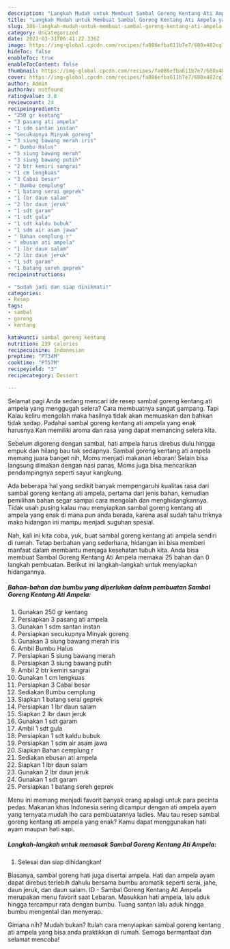 ```yaml
---
description: "Langkah Mudah untuk Membuat Sambal Goreng Kentang Ati Ampela yang Enak"
title: "Langkah Mudah untuk Membuat Sambal Goreng Kentang Ati Ampela yang Enak"
slug: 386-langkah-mudah-untuk-membuat-sambal-goreng-kentang-ati-ampela-yang-enak
category: Uncategorized
date: 2023-03-31T06:41:22.336Z
image: https://img-global.cpcdn.com/recipes/fa086efba611b7e7/680x482cq70/sambal-goreng-kentang-ati-ampela-foto-resep-utama.jpg
hideToc: false
enableToc: true
enableTocContent: false
thumbnail: https://img-global.cpcdn.com/recipes/fa086efba611b7e7/680x482cq70/sambal-goreng-kentang-ati-ampela-foto-resep-utama.jpg
cover: https://img-global.cpcdn.com/recipes/fa086efba611b7e7/680x482cq70/sambal-goreng-kentang-ati-ampela-foto-resep-utama.jpg
author: Admin
authorAv: notfound
ratingvalue: 3.8
reviewcount: 24
recipeingredient:
- "250 gr kentang"
- "3 pasang ati ampela"
- "1 sdm santan instan"
- "secukupnya Minyak goreng"
- "3 siung bawang merah iris"
- " Bumbu Halus"
- "5 siung bawang merah"
- "3 siung bawang putih"
- "2 btr kemiri sangrai"
- "1 cm lengkuas"
- "3 Cabai besar"
- " Bumbu cemplung"
- "1 batang serai geprek"
- "1 lbr daun salam"
- "2 lbr daun jeruk"
- "1 sdt garam"
- "1 sdt gula"
- "1 sdt kaldu bubuk"
- "1 sdm air asam jawa"
- " Bahan cemplung r"
- " ebusan ati ampela"
- "1 lbr daun salam"
- "2 lbr daun jeruk"
- "1 sdt garam"
- "1 batang sereh geprek"
recipeinstructions:

- "Sudah jadi dan siap dinikmati!"
categories:
- Resep
tags:
- sambal
- goreng
- kentang

katakunci: sambal goreng kentang 
nutrition: 239 calories
recipecuisine: Indonesian
preptime: "PT34M"
cooktime: "PT57M"
recipeyield: "3"
recipecategory: Dessert

---
```



Selamat pagi Anda sedang mencari ide resep sambal goreng kentang ati ampela yang menggugah selera? Cara membuatnya sangat gampang. Tapi Kalau keliru mengolah maka hasilnya tidak akan memuaskan dan bahkan tidak sedap. Padahal sambal goreng kentang ati ampela yang enak harusnya Kan memiliki aroma dan rasa yang dapat memancing selera kita.


Sebelum digoreng dengan sambal, hati ampela harus direbus dulu hingga empuk dan hilang bau tak sedapnya. Sambal goreng kentang ati ampela memang juara banget nih, Moms menjadi makanan lebaran! Selain bisa langsung dimakan dengan nasi panas, Moms juga bisa mencarikan pendampingnya seperti sayur kangkung.

Ada beberapa hal yang sedikit banyak mempengaruhi kualitas rasa dari sambal goreng kentang ati ampela, pertama dari jenis bahan, kemudian pemilihan bahan segar sampai cara mengolah dan menghidangkannya. Tidak usah pusing kalau mau menyiapkan sambal goreng kentang ati ampela yang enak di mana pun anda berada, karena asal sudah tahu triknya maka hidangan ini mampu menjadi suguhan spesial.


Nah, kali ini kita coba, yuk, buat sambal goreng kentang ati ampela sendiri di rumah. Tetap berbahan yang sederhana, hidangan ini bisa memberi manfaat dalam membantu menjaga kesehatan tubuh kita. Anda bisa membuat Sambal Goreng Kentang Ati Ampela memakai 25 bahan dan 0 langkah pembuatan. Berikut ini langkah-langkah untuk menyiapkan hidangannya.

<!--inarticleads1-->

##### Bahan-bahan dan bumbu yang diperlukan dalam pembuatan Sambal Goreng Kentang Ati Ampela:

1. Gunakan 250 gr kentang
1. Persiapkan 3 pasang ati ampela
1. Gunakan 1 sdm santan instan
1. Persiapkan secukupnya Minyak goreng
1. Gunakan 3 siung bawang merah iris
1. Ambil  Bumbu Halus
1. Persiapkan 5 siung bawang merah
1. Persiapkan 3 siung bawang putih
1. Ambil 2 btr kemiri sangrai
1. Gunakan 1 cm lengkuas
1. Persiapkan 3 Cabai besar
1. Sediakan  Bumbu cemplung
1. Siapkan 1 batang serai geprek
1. Persiapkan 1 lbr daun salam
1. Siapkan 2 lbr daun jeruk
1. Gunakan 1 sdt garam
1. Ambil 1 sdt gula
1. Persiapkan 1 sdt kaldu bubuk
1. Persiapkan 1 sdm air asam jawa
1. Siapkan  Bahan cemplung r
1. Sediakan  ebusan ati ampela
1. Siapkan 1 lbr daun salam
1. Gunakan 2 lbr daun jeruk
1. Gunakan 1 sdt garam
1. Persiapkan 1 batang sereh geprek


Menu ini memang menjadi favorit banyak orang apalagi untuk para pecinta pedas. Makanan khas Indonesia sering dicampur dengan ati ampela ayam yang ternyata mudah lho cara pembuatannya ladies. Mau tau resep sambal goreng kentang ati ampela yang enak? Kamu dapat menggunakan hati ayam maupun hati sapi. 

<!--inarticleads2-->

##### Langkah-langkah untuk memasak Sambal Goreng Kentang Ati Ampela:


1. Selesai dan siap dihidangkan!

Biasanya, sambal goreng hati juga disertai ampela. Hati dan ampela ayam dapat direbus terlebih dahulu bersama bumbu aromatik seperti serai, jahe, daun jeruk, dan daun salam. ID - Sambal Goreng Kentang Ati Ampela merupakan menu favorit saat Lebaran. Masukkan hati ampela, lalu aduk hingga tercampur rata dengan bumbu. Tuang santan lalu aduk hingga bumbu mengental dan menyerap. 

Gimana nih? Mudah bukan? Itulah cara menyiapkan sambal goreng kentang ati ampela yang bisa anda praktikkan di rumah. Semoga bermanfaat dan selamat mencoba!
